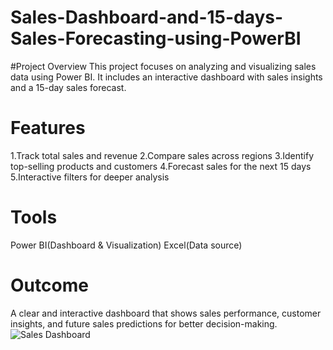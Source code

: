 # Sales-Dashboard-and-15-days-Sales-Forecasting-using-PowerBI
#Project Overview
This project focuses on analyzing and visualizing sales data using Power BI.
It includes an interactive dashboard with sales insights and a 15-day sales forecast.
# Features
1.Track total sales and revenue
2.Compare sales across regions
3.Identify top-selling products and customers
4.Forecast sales for the next 15 days
5.Interactive filters for deeper analysis
# Tools
Power BI(Dashboard & Visualization)
Excel(Data source)
# Outcome
A clear and interactive dashboard that shows sales performance, customer insights, and future sales predictions for better decision-making.
![Sales Dashboard]()
